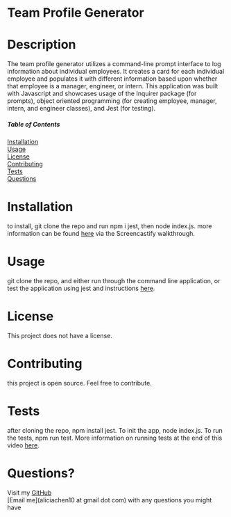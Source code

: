 
# Team Profile Generator



# Description
The team profile generator utilizes a command-line prompt interface to log information about individual employees. It creates a card for each individual employee and populates it with different information based upon whether that employee is a manager, engineer, or intern. This application was built with Javascript and showcases usage of the Inquirer package (for prompts), object oriented programming (for creating employee, manager, intern, and engineer classes), and Jest (for testing).  

##### Table of Contents 
[Installation](#installation)  
[Usage](#usage)  
[License](#license)  
[Contributing](#contributing)  
[Tests](#tests)  
[Questions](#questions)

<a name="installation"></a>
# Installation 
to install, git clone the repo and run npm i jest, then node index.js. more information can be found [here](https://watch.screencastify.com/v/FWir8iE0fdFSnXuZalSd) via the Screencastify walkthrough.

<a name="usage"></a>
# Usage 
git clone the repo, and either run through the command line application, or test the application using jest and instructions [here](https://watch.screencastify.com/v/FWir8iE0fdFSnXuZalSd). 

<a name="license"></a>
# License
This project does not have a license.

<a name="contributing"></a>
# Contributing 
this project is open source. Feel free to contribute.

<a name="tests"></a>
# Tests
after cloning the repo, npm install jest. To init the app, node index.js. To run the tests, npm run test. More information on running tests at the end of this video [here](https://watch.screencastify.com/v/FWir8iE0fdFSnXuZalSd). 

<a name="questions"></a>
# Questions? 
Visit my [GitHub](https://www.github.com/aliciachen10)  
[Email me](aliciachen10 at gmail dot com) with any questions you might have 


    
